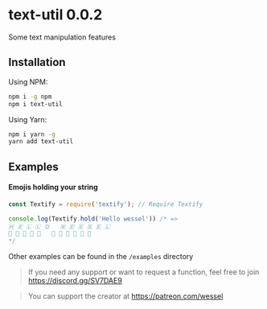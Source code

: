 # text-util 0.0.2
Some text manipulation features

## Installation
Using NPM:
```sh
npm i -g npm
npm i text-util
```
Using Yarn:
```sh
npm i yarn -g
yarn add text-util
```

## Examples
#### Emojis holding your string
```js
const Textify = require('textify'); // Require Textify

console.log(Textify.hold('Hello wessel')) /* =>
🇭 🇪 🇱 🇱 🇴   🇼 🇪 🇸 🇸 🇪 🇱
🙆 🙆 🙆 🙆 🙆   🙆 🙆 🙆 🙆 🙆 🙆
*/
```
Other examples can be found in the `/examples` directory

> If you need any support or want to request a function, feel free to join https://discord.gg/SV7DAE9

> You can support the creator at https://patreon.com/wessel
